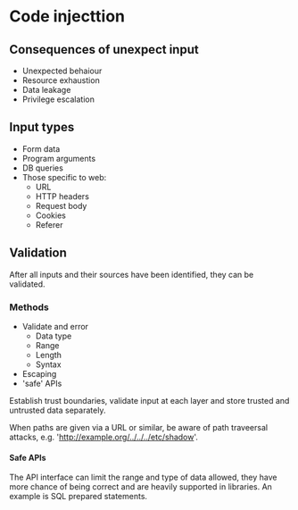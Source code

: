 # Code injecttion

## Consequences of unexpect input
* Unexpected behaiour
* Resource exhaustion
* Data leakage
* Privilege escalation

## Input types
* Form data
* Program arguments
* DB queries
* Those specific to web:
	* URL
	* HTTP headers
	* Request body
	* Cookies
	* Referer

## Validation

After all inputs and their sources have been identified, they can be validated.

### Methods
* Validate and error
	* Data type
	* Range
	* Length
	* Syntax
* Escaping
* 'safe' APIs

Establish trust boundaries, validate input at each layer and store trusted and untrusted data separately.

When paths are given via a URL or similar, be aware of path traveersal attacks, e.g. 'http://example.org/../../../etc/shadow'.

#### Safe APIs
The API interface can limit the range and type of data allowed, they have more chance of being correct and are heavily supported in libraries. An example is SQL prepared statements.
